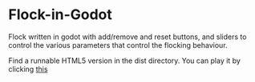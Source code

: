 # Flock-in-Godot

Flock written in godot with add/remove and reset buttons, and sliders to control the various parameters that control the flocking behaviour.

Find a runnable HTML5 version in the dist directory. You can play it by clicking [this](https://apwebber.github.io/Flock-in-Godot/dist/flock.html)
